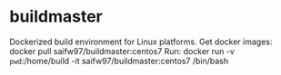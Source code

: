 # buildmaster
Dockerized build environment for Linux platforms.
Get docker images: docker pull saifw97/buildmaster:centos7
Run: docker run -v `pwd`:/home/build -it saifw97/buildmaster:centos7 /bin/bash
